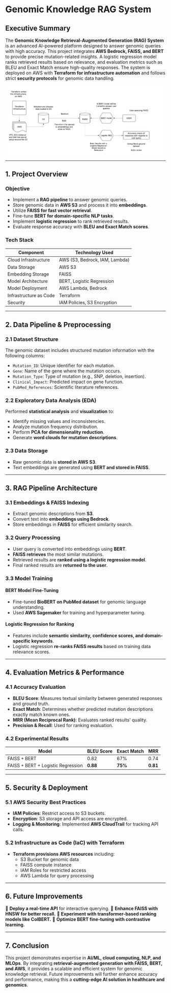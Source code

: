 # **Genomic Knowledge RAG System**

## **Executive Summary**

The **Genomic Knowledge Retrieval-Augmented Generation (RAG) System** is an advanced AI-powered platform designed to answer genomic queries with high accuracy. This project integrates **AWS Bedrock, FAISS, and BERT** to provide precise mutation-related insights. A logistic regression model ranks retrieved results based on relevance, and evaluation metrics such as BLEU and Exact Match ensure high-quality responses. The system is deployed on AWS with **Terraform for infrastructure automation** and follows strict **security protocols** for genomic data handling.

![Genomic Disease Retrieval](image.png)

---

## **1. Project Overview**

### **Objective**

- Implement a **RAG pipeline** to answer genomic queries.
- Store genomic data in **AWS S3** and process it into **embeddings**.
- Utilize **FAISS for fast vector retrieval**.
- Fine-tune **BERT for domain-specific NLP tasks**.
- Implement **logistic regression** to rank retrieved results.
- Evaluate response accuracy with **BLEU and Exact Match scores**.

### **Tech Stack**

| Component              | Technology Used                |
| ---------------------- | ------------------------------ |
| Cloud Infrastructure   | AWS (S3, Bedrock, IAM, Lambda) |
| Data Storage           | AWS S3                         |
| Embedding Storage      | FAISS                          |
| Model Architecture     | BERT, Logistic Regression      |
| Model Deployment       | AWS Lambda, Bedrock            |
| Infrastructure as Code | Terraform                      |
| Security               | IAM Policies, S3 Encryption    |

---

## **2. Data Pipeline & Preprocessing**

### **2.1 Dataset Structure**

The genomic dataset includes structured mutation information with the following columns:

- `Mutation_ID`: Unique identifier for each mutation.
- `Gene`: Name of the gene where the mutation occurs.
- `Mutation_Type`: Type of mutation (e.g., SNP, deletion, insertion).
- `Clinical_Impact`: Predicted impact on gene function.
- `PubMed_References`: Scientific literature references.

### **2.2 Exploratory Data Analysis (EDA)**

Performed **statistical analysis** and **visualization** to:

- Identify missing values and inconsistencies.
- Analyze mutation frequency distribution.
- Perform **PCA for dimensionality reduction**.
- Generate **word clouds for mutation descriptions**.

### **2.3 Data Storage**

- Raw genomic data is **stored in AWS S3**.
- Text embeddings are generated using **BERT and stored in FAISS**.

---

## **3. RAG Pipeline Architecture**

### **3.1 Embeddings & FAISS Indexing**

- Extract genomic descriptions from **S3**.
- Convert text into **embeddings using Bedrock**.
- Store embeddings in **FAISS** for efficient similarity search.

### **3.2 Query Processing**

- User query is converted into embeddings using **BERT**.
- **FAISS retrieves** the most similar mutations.
- Retrieved results are **ranked using a logistic regression model**.
- Final ranked results are **returned to the user**.

### **3.3 Model Training**

#### **BERT Model Fine-Tuning**

- Fine-tuned **BioBERT on PubMed dataset** for genomic language understanding.
- Used **AWS Sagemaker** for training and hyperparameter tuning.

#### **Logistic Regression for Ranking**

- Features include **semantic similarity, confidence scores, and domain-specific keywords**.
- Logistic regression **re-ranks FAISS results** based on training data relevance scores.

---

## **4. Evaluation Metrics & Performance**

### **4.1 Accuracy Evaluation**

- **BLEU Score**: Measures textual similarity between generated responses and ground truth.
- **Exact Match**: Determines whether predicted mutation descriptions exactly match known ones.
- **MRR (Mean Reciprocal Rank)**: Evaluates ranked results' quality.
- **Precision & Recall**: Used for ranking evaluation.

### **4.2 Experimental Results**

| Model                              | BLEU Score | Exact Match | MRR      |
| ---------------------------------- | ---------- | ----------- | -------- |
| FAISS + BERT                       | 0.82       | 67%         | 0.74     |
| FAISS + BERT + Logistic Regression | **0.88**   | **75%**     | **0.81** |

---

## **5. Security & Deployment**

### **5.1 AWS Security Best Practices**

- **IAM Policies**: Restrict access to S3 buckets.
- **Encryption**: S3 storage and API access are encrypted.
- **Logging & Monitoring**: Implemented **AWS CloudTrail** for tracking API calls.

### **5.2 Infrastructure as Code (IaC) with Terraform**

- **Terraform provisions AWS resources** including:
  - S3 Bucket for genomic data
  - FAISS compute instance
  - IAM Roles for restricted access
  - AWS Lambda for query processing

---

## **6. Future Improvements**

🔹 **Deploy a real-time API** for interactive querying. 🔹 **Enhance FAISS with HNSW for better recall.** 🔹 **Experiment with transformer-based ranking models like ColBERT.** 🔹 **Optimize BERT fine-tuning with contrastive learning.**

---

## **7. Conclusion**

This project demonstrates expertise in **AI/ML, cloud computing, NLP, and MLOps**. By integrating **retrieval-augmented generation with FAISS, BERT, and AWS**, it provides a scalable and efficient system for genomic knowledge retrieval. Future improvements will further enhance accuracy and performance, making this a **cutting-edge AI solution in healthcare and genomics**.
